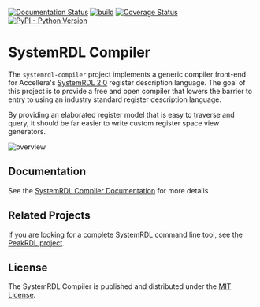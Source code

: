[![Documentation Status](https://readthedocs.org/projects/systemrdl-compiler/badge/?version=latest)](http://systemrdl-compiler.readthedocs.io)
[![build](https://github.com/SystemRDL/systemrdl-compiler/workflows/build/badge.svg)](https://github.com/SystemRDL/systemrdl-compiler/actions?query=workflow%3Abuild+branch%3Amain)
[![Coverage Status](https://coveralls.io/repos/github/SystemRDL/systemrdl-compiler/badge.svg?branch=main)](https://coveralls.io/github/SystemRDL/systemrdl-compiler?branch=main)
[![PyPI - Python Version](https://img.shields.io/pypi/pyversions/systemrdl-compiler.svg)](https://pypi.org/project/systemrdl-compiler)

# SystemRDL Compiler

The `systemrdl-compiler` project implements a generic compiler front-end for
Accellera's [SystemRDL 2.0](http://accellera.org/downloads/standards/systemrdl)
register description language. The goal of this project is to provide a free and
open compiler that lowers the barrier to entry to using an industry standard
register description language.

By providing an elaborated register model that is easy to traverse and query,
it should be far easier to write custom register space view generators.

![overview](docs/img/overview.svg)

## Documentation
See the [SystemRDL Compiler Documentation](http://systemrdl-compiler.readthedocs.io) for more details

## Related Projects

If you are looking for a complete SystemRDL command line tool, see the [PeakRDL project](https://peakrdl.readthedocs.io).

## License

The SystemRDL Compiler is published and distributed under the [MIT License](LICENSE).

